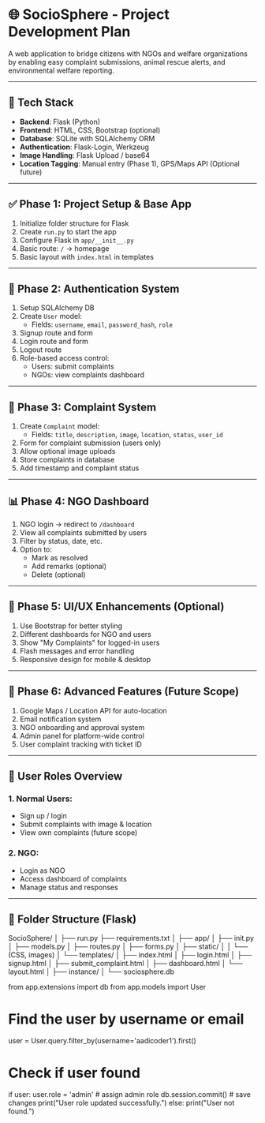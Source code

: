 # 🌐 SocioSphere - Project Development Plan

A web application to bridge citizens with NGOs and welfare organizations by enabling easy complaint submissions, animal rescue alerts, and environmental welfare reporting.

---

## 🚀 Tech Stack

- **Backend**: Flask (Python)
- **Frontend**: HTML, CSS, Bootstrap (optional)
- **Database**: SQLite with SQLAlchemy ORM
- **Authentication**: Flask-Login, Werkzeug
- **Image Handling**: Flask Upload / base64
- **Location Tagging**: Manual entry (Phase 1), GPS/Maps API (Optional future)

---

## ✅ Phase 1: Project Setup & Base App

1. Initialize folder structure for Flask
2. Create `run.py` to start the app
3. Configure Flask in `app/__init__.py`
4. Basic route: `/` → homepage
5. Basic layout with `index.html` in templates

---

## 🔐 Phase 2: Authentication System

1. Setup SQLAlchemy DB
2. Create `User` model:
   - Fields: `username`, `email`, `password_hash`, `role`
3. Signup route and form
4. Login route and form
5. Logout route
6. Role-based access control:
   - Users: submit complaints
   - NGOs: view complaints dashboard

---

## 📝 Phase 3: Complaint System

1. Create `Complaint` model:
   - Fields: `title`, `description`, `image`, `location`, `status`, `user_id`
2. Form for complaint submission (users only)
3. Allow optional image uploads
4. Store complaints in database
5. Add timestamp and complaint status

---

## 📊 Phase 4: NGO Dashboard

1. NGO login → redirect to `/dashboard`
2. View all complaints submitted by users
3. Filter by status, date, etc.
4. Option to:
   - Mark as resolved
   - Add remarks (optional)
   - Delete (optional)

---

## 🎨 Phase 5: UI/UX Enhancements (Optional)

1. Use Bootstrap for better styling
2. Different dashboards for NGO and users
3. Show "My Complaints" for logged-in users
4. Flash messages and error handling
5. Responsive design for mobile & desktop

---

## 🧠 Phase 6: Advanced Features (Future Scope)

1. Google Maps / Location API for auto-location
2. Email notification system
3. NGO onboarding and approval system
4. Admin panel for platform-wide control
5. User complaint tracking with ticket ID

---

## 👥 User Roles Overview

### 1. Normal Users:
- Sign up / login
- Submit complaints with image & location
- View own complaints (future scope)

### 2. NGO:
- Login as NGO
- Access dashboard of complaints
- Manage status and responses

---

## 📁 Folder Structure (Flask)

SocioSphere/
│
├── run.py
├── requirements.txt
│
├── app/
│ ├── init.py
│ ├── models.py
│ ├── routes.py
│ ├── forms.py
│ ├── static/
│ │ └── (CSS, images)
│ └── templates/
│ ├── index.html
│ ├── login.html
│ ├── signup.html
│ ├── submit_complaint.html
│ ├── dashboard.html
│ └── layout.html
│
├── instance/
│ └── sociosphere.db














from app.extensions import db
from app.models import User

# Find the user by username or email
user = User.query.filter_by(username='aadicoder1').first()

# Check if user found
if user:
    user.role = 'admin'  # assign admin role
    db.session.commit()  # save changes
    print("User role updated successfully.")
else:
    print("User not found.")
